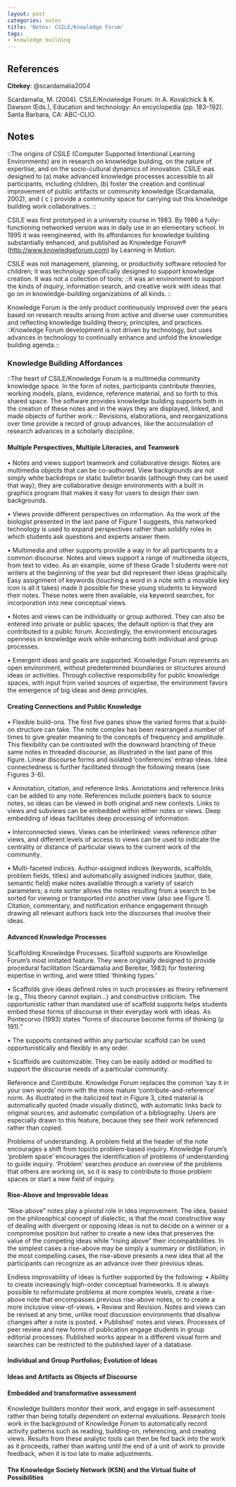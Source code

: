 ```yaml
---
layout: post
categories: notes
title: 'Notes: CSILE/Knowledge Forum'
tags:
- knowledge building
---
```


## References

**Citekey**: @scardamalia2004

Scardamalia, M. (2004). CSILE/Knowledge Forum. In A. Kovalchick & K. Dawson (Eds.), Education and technology: An encyclopedia (pp. 183–192). Santa Barbara, CA: ABC-CLIO.

## Notes

::The origins of CSILE (Computer Supported Intentional Learning Environments) are in research
on knowledge building, on the nature of expertise, and on the socio-cultural dynamics of
innovation. CSILE was designed to (a) make advanced knowledge processes accessible to all
participants, including children, (b) foster the creation and continual improvement of public
artifacts or community knowledge (Scardamalia, 2002), and ( c ) provide a community space for
carrying out this knowledge building work collaboratives. ::

CSILE was first prototyped in a
university course in 1983. By 1986 a fully-functioning networked version was in daily use in an
elementary school. In 1995 it was reengineered, with its affordances for knowledge building
substantially enhanced, and published as Knowledge Forum® (http://www.knowledgeforum.com)
by Learning in Motion.

CSILE
was not management, planning, or productivity software retooled for children; it was
technology specifically designed to support knowledge creation. It was not a collection of tools;
::it was an environment to support the kinds of inquiry, information search, and creative work
with ideas that go on in knowledge-building organizations of all kinds. ::

Knowledge Forum is the only product continuously improved over the years based on research
results arising from active and diverse user communities and reflecting knowledge building
theory, principles, and practices. ::Knowledge Forum development is not driven by technology,
but uses advances in technology to continually enhance and unfold the knowledge building
agenda.::


### Knowledge Building Affordances

::The heart of CSILE/Knowledge Forum is a multimedia community knowledge space. In the
form of notes, participants contribute theories, working models, plans, evidence, reference
material, and so forth to this shared space. The software provides knowledge building supports
both in the creation of these notes and in the ways they are displayed, linked, and made objects
of further work.:: Revisions, elaborations, and reorganizations over time provide a record of
group advances, like the accumulation of research advances in a scholarly discipline.

#### Multiple Perspectives, Multiple Literacies, and Teamwork

• Notes and views support teamwork and collaborative design. Notes are multimedia objects
that can be co-authored. View backgrounds are not simply white backdrops or static bulletin
boards (although they can be used that way); they are collaborative design environments with a
built in graphics program that makes it easy for users to design their own backgrounds.

• Views provide different perspectives on information. As the work of the biologist presented
in the last pane of Figure 1 suggests, this networked technology is used to expand perspectives
rather than solidify roles in which students ask questions and experts answer them.

• Multimedia and other supports provide a way in for all participants to a common discourse.
Notes and views support a range of multimedia objects, from text to video. As an example,
some of these Grade 1 students were not writers at the beginning of the year but did represent
their ideas graphically. Easy assignment of keywords (touching a word in a note with a movable
key icon is all it takes) made it possible for these young students to keyword their notes. These
notes were then available, via keyword searches, for incorporation into new conceptual views.

• Notes and views can be individually or group authored. They can also be entered into private
or public spaces; the default option is that they are contributed to a public forum. Accordingly,
the environment encourages openness in knowledge work while enhancing both individual and
group processes.

• Emergent ideas and goals are supported. Knowledge Forum represents an open environment,
without predetermined boundaries or structures around ideas or activities. Through collective
responsibility for public knowledge spaces, with input from varied sources of expertise, the
environment favors the emergence of big ideas and deep principles.

#### Creating Connections and Public Knowledge

• Flexible build-ons. The first five panes show the varied forms that a build-on structure can
take. The note complex has been rearranged a number of times to give greater meaning to the
concepts of frequency and amplitude. This flexibility can be contrasted with the downward
branching of these same notes in threaded discourse, as illustrated in the last pane of this figure.
Linear discourse forms and isolated ‘conferences’ entrap ideas. Idea connectedness is further facilitated through the following means (see Figures 3-6).

• Annotation, citation, and reference links. Annotations and reference links can be added to
any note. References include pointers back to source notes, so ideas can be viewed in both
original and new contexts. Links to views and subviews can be embedded within either notes
or views. Deep embedding of ideas facilitates deep processing of information.

• Interconnected views. Views can be interlinked: views reference other views, and different
levels of access to views can be used to indicate the centrality or distance of particular views to
the current work of the community.

• Multi-faceted indices. Author-assigned indices (keywords, scaffolds, problem fields, titles)
and automatically assigned indices (author, date, semantic field) make notes available through
a variety of search parameters; a note sorter allows the notes resulting from a search to be
sorted for viewing or transported into another view (also see Figure 1). Citation, commentary,
and notification enhance engagement through drawing all relevant authors back into the
discourses that involve their ideas.

#### Advanced Knowledge Processes

Scaffolding Knowledge Processes. Scaffold supports are Knowledge Forum’s most imitated
feature. They were originally designed to provide procedural facilitation (Scardamalia and
Bereiter, 1983) for fostering expertise in writing, and were titled ‘thinking types.’

• Scaffolds give ideas defined roles in such processes as theory refinement (e.g., This theory
cannot explain...) and constructive criticism. The opportunistic rather than mandated use of
scaffold supports helps students embed these forms of discourse in their everyday work with
ideas. As Pontecorvo (1993) states “forms of discourse become forms of thinking (p 191).”

• The supports contained within any particular scaffold can be used opportunistically and
flexibly in any order.

• Scaffolds are customizable. They can be easily added or modified to support the discourse
needs of a particular community.

Reference and Contribute. Knowledge Forum replaces the common ‘say it in your own words’
norm with the more mature ‘contribute-and-reference’ norm. As illustrated in the italicized text
in Figure 3, cited material is automatically quoted (made visually distinct), with automatic links
back to original sources, and automatic compilation of a bibliography. Users are especially
drawn to this feature, because they see their work referenced rather than copied.

Problems of understanding. A problem field at the header of the note encourages a shift from
topicto problem-based inquiry. Knowledge Forum’s ‘problem space’ encourages the
identification of problems of understanding to guide inquiry. ‘Problem’ searches produce an
overview of the problems that others are working on, so it is easy to contribute to those problem
spaces or start a new field of inquiry.

#### Rise-Above and Improvable Ideas

“Rise-above” notes play a pivotal role in idea improvement. The idea, based on the
philosophical concept of dialectic, is that the most constructive way of dealing with divergent or
opposing ideas is not to decide on a winner or a compromise position but rather to create a new
idea that preserves the value of the competing ideas while “rising above” their incompatibilities.
In the simplest cases a rise-above may be simply a summary or distillation; in the most
compelling cases, the rise-above presents a new idea that all the participants can recognize as
an advance over their previous ideas.

Endless improvability of ideas is further supported by the following:
• Ability to create increasingly high-order conceptual frameworks. It is always possible to
reformulate problems at more complex levels, create a rise-above note that encompasses
previous rise-above notes, or to create a more inclusive view-of-views.
• Review and Revision. Notes and views can be revised at any time, unlike most discussion
environments that disallow changes after a note is posted.
• Published' notes and views. Processes of peer review and new forms of publication engage
students in group editorial processes. Published works appear in a different visual form and
searches can be restricted to the published layer of a database.

#### Individual and Group Portfolios; Evolution of Ideas

#### Ideas and Artifacts as Objects of Discourse

#### Embedded and transformative assessment

Knowledge builders monitor their work, and engage in self-assessment rather than being totally
dependent on external evaluations.
Research tools work in the background of Knowledge Forum to automatically record
activity patterns such as reading, building-on, referencing, and creating views. Results from
these analytic tools can then be fed back into the work as it proceeds, rather than waiting until
the end of a unit of work to provide feedback, when it is too late to make adjustments.

#### The Knowledge Society Network (KSN) and the Virtual Suite of Possibilities
